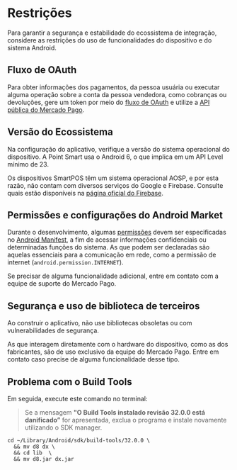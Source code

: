 # Restrições

Para garantir a segurança e estabilidade do ecossistema de integração, considere as restrições do uso de funcionalidades do dispositivo e do sistema Android.

## Fluxo de OAuth

Para obter informações dos pagamentos, da pessoa usuária ou executar alguma operação sobre a conta da pessoa vendedora, como cobranças ou devoluções, gere um token por meio do [fluxo de OAuth](/developers/pt/docs/main-apps/additional-content/security/oauth/introduction) e utilize a [API pública do Mercado Pago](/developers/pt/reference).

## Versão do Ecossistema

Na configuração do aplicativo, verifique a versão do sistema operacional do dispositivo. A Point Smart usa o Android 6, o que implica em um API Level mínimo de 23.

Os dispositivos SmartPOS têm um sistema operacional AOSP, e por esta razão, não contam com diversos serviços do Google e Firebase. Consulte quais estão disponíveis na [página oficial do Firebase](https://firebase.google.com/docs/android/android-play-services?hl=pt).

## Permissões e configurações do Android Market

Durante o desenvolvimento, algumas [permissões](https://developer.android.com/guide/topics/permissions/overview?hl=pt-br) devem ser especificadas no [Android Manifest](https://developer.android.com/guide/topics/manifest/manifest-intro?hl=pt-br), a fim de acessar informações confidenciais ou determinadas funções do sistema. As que podem ser declaradas são aquelas essenciais para a comunicação em rede, como a permissão de internet (`android.permission.INTERNET`).

Se precisar de alguma funcionalidade adicional, entre em contato com a equipe de suporte do Mercado Pago.

## Segurança e uso de biblioteca de terceiros

Ao construir o aplicativo, não use bibliotecas obsoletas ou com vulnerabilidades de segurança. 

As que interagem diretamente com o hardware do dispositivo, como as dos fabricantes, são de uso exclusivo da equipe do Mercado Pago. Entre em contato caso precise de alguma funcionalidade desse tipo.

## Problema com o Build Tools

Em seguida, execute este comando no terminal:

> Se a mensagem **"O Build Tools instalado revisão 32.0.0 está danificado”** for apresentada, exclua o programa e instale novamente utilizando o SDK manager.

```shell command
cd ~/Library/Android/sdk/build-tools/32.0.0 \
  && mv d8 dx \
  && cd lib  \
  && mv d8.jar dx.jar
```